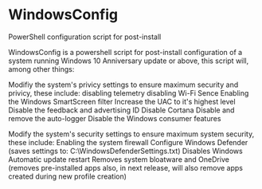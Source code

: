 # WindowsConfig
PowerShell configuration script for post-install

WindowsConfig is a powershell script for post-install configuration of a system running Windows 10 
Anniversary update or above, this script will, among other things: 

Modifiy the system's privicy settings to ensure maximum security and privicy, these include:
disabling telemetry
disabling Wi-Fi Sence
Enabling the Windows SmartScreen filter
Increase the UAC to it's highest level
Disable the feedback and advertising ID
Disable Cortana
Disable and remove the auto-logger
Disable the Windows consumer features

Modify the system's security settings to ensure maximum system security, these include:
Enabling the system firewall
Configure Windows Defender (saves settings to: C:\WindowsDefenderSettings.txt)
Disables Windows Automatic update restart
Removes system bloatware and OneDrive (removes pre-installed apps also, in next release, will also remove apps
created during new profile creation)
